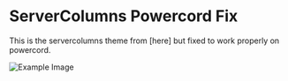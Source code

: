 # ServerColumns Powercord Fix

This is the servercolumns theme from [here] but fixed to work properly on powercord.

![Example Image](https://github.com/cainy-a/ServerColumns-PowercordFix/readme-image1.png)